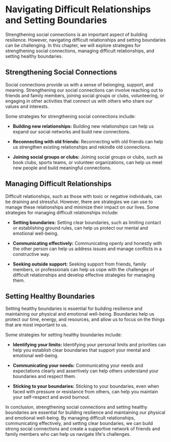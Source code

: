 Navigating Difficult Relationships and Setting Boundaries
======================================================================================================

Strengthening social connections is an important aspect of building resilience. However, navigating difficult relationships and setting boundaries can be challenging. In this chapter, we will explore strategies for strengthening social connections, managing difficult relationships, and setting healthy boundaries.

Strengthening Social Connections
--------------------------------

Social connections provide us with a sense of belonging, support, and meaning. Strengthening our social connections can involve reaching out to friends and family members, joining social groups or clubs, volunteering, or engaging in other activities that connect us with others who share our values and interests.

Some strategies for strengthening social connections include:

* **Building new relationships:** Building new relationships can help us expand our social networks and build new connections.

* **Reconnecting with old friends:** Reconnecting with old friends can help us strengthen existing relationships and rekindle old connections.

* **Joining social groups or clubs:** Joining social groups or clubs, such as book clubs, sports teams, or volunteer organizations, can help us meet new people and build meaningful connections.

Managing Difficult Relationships
--------------------------------

Difficult relationships, such as those with toxic or negative individuals, can be draining and stressful. However, there are strategies we can use to manage these relationships and minimize their impact on our lives. Some strategies for managing difficult relationships include:

* **Setting boundaries:** Setting clear boundaries, such as limiting contact or establishing ground rules, can help us protect our mental and emotional well-being.

* **Communicating effectively:** Communicating openly and honestly with the other person can help us address issues and manage conflicts in a constructive way.

* **Seeking outside support:** Seeking support from friends, family members, or professionals can help us cope with the challenges of difficult relationships and develop effective strategies for managing them.

Setting Healthy Boundaries
--------------------------

Setting healthy boundaries is essential for building resilience and maintaining our physical and emotional well-being. Boundaries help us protect our time, energy, and resources, and allow us to focus on the things that are most important to us.

Some strategies for setting healthy boundaries include:

* **Identifying your limits:** Identifying your personal limits and priorities can help you establish clear boundaries that support your mental and emotional well-being.

* **Communicating your needs:** Communicating your needs and expectations clearly and assertively can help others understand your boundaries and respect them.

* **Sticking to your boundaries:** Sticking to your boundaries, even when faced with pressure or resistance from others, can help you maintain your self-respect and avoid burnout.

In conclusion, strengthening social connections and setting healthy boundaries are essential for building resilience and maintaining our physical and emotional well-being. By managing difficult relationships, communicating effectively, and setting clear boundaries, we can build strong social connections and create a supportive network of friends and family members who can help us navigate life's challenges.
